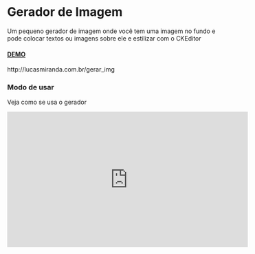 <h1> Gerador de Imagem </h1>
<p> Um pequeno gerador de imagem onde você tem uma imagem no fundo e pode colocar textos ou imagens sobre ele e estilizar com o CKEditor</p>
<a href="http://lucasmiranda.com.br/gerar_img" target="_black"><h4> DEMO</h4></a>
http://lucasmiranda.com.br/gerar_img
<h3> Modo de usar</h3>
	<p> Veja como se usa o gerador</p>
	<iframe width="560" height="315" src="https://www.youtube.com/embed/NkNKcw9n-0M" frameborder="0" allowfullscreen></iframe>